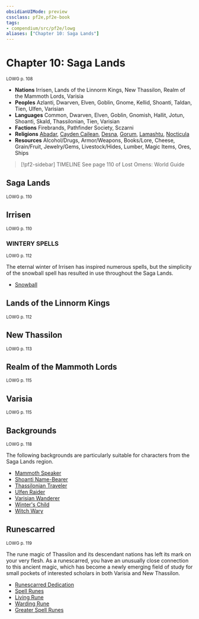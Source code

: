 ```yaml
---
obsidianUIMode: preview
cssclass: pf2e,pf2e-book
tags:
- compendium/src/pf2e/lowg
aliases: ["Chapter 10: Saga Lands"]
---
```

# Chapter 10: Saga Lands
<sup>LOWG p. 108</sup>

- **Nations** Irrisen, Lands of the Linnorm Kings, New Thassilon, Realm of the Mammoth Lords, Varisia
- **Peoples** Azlanti, Dwarven, Elven, Goblin, Gnome, Kellid, Shoanti, Taldan, Tien, Ulfen, Varisian
- **Languages** Common, Dwarven, Elven, Goblin, Gnomish, Hallit, Jotun, Shoanti, Skald, Thassilonian, Tien, Varisian
- **Factions** Firebrands, Pathfinder Society, Sczarni
- **Religions** [Abadar](/compendium/setting/deities/abadar.md), [Cayden Cailean](/compendium/setting/deities/cayden-cailean.md), [Desna](/compendium/setting/deities/desna.md), [Gorum](/compendium/setting/deities/gorum.md), [Lamashtu](/compendium/setting/deities/lamashtu.md), [Nocticula](/compendium/setting/deities/nocticula-logm.md)
- **Resources** Alcohol/Drugs, Armor/Weapons, Books/Lore, Cheese, Grain/Fruit, Jewelry/Gems, Livestock/Hides, Lumber, Magic Items, Ores, Ships

> [!pf2-sidebar] TIMELINE
> See page 110 of Lost Omens: World Guide

## Saga Lands
<sup>LOWG p. 110</sup>

## Irrisen
<sup>LOWG p. 110</sup>

### WINTERY SPELLS
<sup>LOWG p. 112</sup>

The eternal winter of Irrisen has inspired numerous spells, but the simplicity of the snowball spell has resulted in use throughout the Saga Lands.

- [Snowball](/compendium/spells/snowball-lowg.md)

## Lands of the Linnorm Kings
<sup>LOWG p. 112</sup>

## New Thassilon
<sup>LOWG p. 113</sup>

## Realm of the Mammoth Lords
<sup>LOWG p. 115</sup>

## Varisia
<sup>LOWG p. 115</sup>

## Backgrounds
<sup>LOWG p. 118</sup>

The following backgrounds are particularly suitable for characters from the Saga Lands region.

- [Mammoth Speaker](../../TTRPGShare_Community_Vaults/Pathfinder_2E/character/backgrounds/mammoth-speaker-lowg.md)
- [Shoanti Name-Bearer](../../TTRPGShare_Community_Vaults/Pathfinder_2E/character/backgrounds/shoanti-name-bearer-lowg.md)
- [Thassilonian Traveler](../../TTRPGShare_Community_Vaults/Pathfinder_2E/character/backgrounds/thassilonian-traveler-lowg.md)
- [Ulfen Raider](../../TTRPGShare_Community_Vaults/Pathfinder_2E/character/backgrounds/ulfen-raider-lowg.md)
- [Varisian Wanderer](../../TTRPGShare_Community_Vaults/Pathfinder_2E/character/backgrounds/varisian-wanderer-lowg.md)
- [Winter's Child](../../TTRPGShare_Community_Vaults/Pathfinder_2E/character/backgrounds/winters-child-lowg.md)
- [Witch Wary](../../TTRPGShare_Community_Vaults/Pathfinder_2E/character/backgrounds/witch-wary-lowg.md)

## Runescarred
<sup>LOWG p. 119</sup>

The rune magic of Thassilon and its descendant nations has left its mark on your very flesh. As a runescarred, you have an unusually close connection to this ancient magic, which has become a newly emerging field of study for small pockets of interested scholars in both Varisia and New Thassilon.

- [Runescarred Dedication](/compendium/feats/runescarred-dedication-lowg.md)
- [Spell Runes](/compendium/feats/spell-runes-lowg.md)
- [Living Rune](/compendium/feats/living-rune-lowg.md)
- [Warding Rune](/compendium/feats/warding-rune-lowg.md)
- [Greater Spell Runes](/compendium/feats/greater-spell-runes-lowg.md)